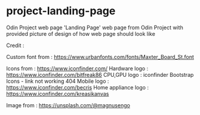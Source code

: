 # project-landing-page
Odin Project web page
'Landing Page' web page from Odin Project with provided picture of design of how web page should look like


Credit :

Custom font from : https://www.urbanfonts.com/fonts/Maxter_Board_St.font

Icons from : https://www.iconfinder.com/
Hardware logo : https://www.iconfinder.com/bitfreak86
CPU,GPU logo : iconfinder Bootstrap Icons - link not working 404
Mobile logo : https://www.iconfinder.com/becris
Home appliance logo : https://www.iconfinder.com/kreasikanvas

Image from : https://unsplash.com/@magnusengo
